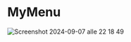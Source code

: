 # MyMenu
![Screenshot 2024-09-07 alle 22 18 49](https://github.com/user-attachments/assets/793fc0d6-99f8-473b-a8f1-f251cf7e9c2c)

